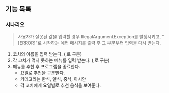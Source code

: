 ## 기능 목록
### 시나리오
> 사용자가 잘못된 값을 입력할 경우 IllegalArgumentException를 발생시키고,
> "[ERROR]"로 시작하는 에러 메시지를 출력 후 그 부분부터 입력을 다시 받는다.

1. 코치의 이름을 입력 받는다. (,로 구분)
2. 각 코치가 먹지 못하는 메뉴를 입력 받는다. (,로 구분)
3. 메뉴를 추천 후 프로그램을 종료한다.
   - 요일로 추천을 구분한다.
   - 카테고리는 한식, 일식, 중식, 아시안
   - 각 코치에게 요일별로 추천 음식을 보여준다.
